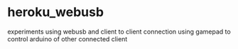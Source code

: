 # heroku_webusb
experiments using webusb and client to client connection using gamepad to control arduino of other connected client
